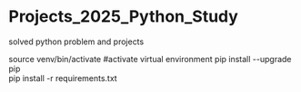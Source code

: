 # Projects_2025_Python_Study
solved python problem and projects

source venv/bin/activate      #activate virtual environment
pip install --upgrade pip     
pip install -r requirements.txt
